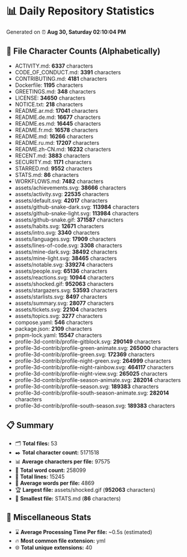 # 📊 Daily Repository Statistics
Generated on ⏰ **Aug 30, Saturday 02:10:04 PM**

## 📂 File Character Counts (Alphabetically)
- ACTIVITY.md: **6337** characters
- CODE_OF_CONDUCT.md: **3391** characters
- CONTRIBUTING.md: **4181** characters
- Dockerfile: **1195** characters
- GREETINGS.md: **348** characters
- LICENSE: **34650** characters
- NOTICE.txt: **218** characters
- README.ar.md: **17041** characters
- README.de.md: **16677** characters
- README.es.md: **16445** characters
- README.fr.md: **16578** characters
- README.md: **16266** characters
- README.ru.md: **17207** characters
- README.zh-CN.md: **16232** characters
- RECENT.md: **3883** characters
- SECURITY.md: **1171** characters
- STARRED.md: **9552** characters
- STATS.md: **86** characters
- WORKFLOWS.md: **7482** characters
- assets/achievements.svg: **38666** characters
- assets/activity.svg: **22535** characters
- assets/default.svg: **42017** characters
- assets/github-snake-dark.svg: **113984** characters
- assets/github-snake-light.svg: **113984** characters
- assets/github-snake.gif: **371587** characters
- assets/habits.svg: **12671** characters
- assets/intro.svg: **3340** characters
- assets/languages.svg: **17909** characters
- assets/lines-of-code.svg: **3308** characters
- assets/mine-dark.svg: **38492** characters
- assets/mine-light.svg: **38465** characters
- assets/notable.svg: **339274** characters
- assets/people.svg: **65136** characters
- assets/reactions.svg: **10944** characters
- assets/shocked.gif: **952063** characters
- assets/stargazers.svg: **53593** characters
- assets/starlists.svg: **8497** characters
- assets/summary.svg: **28077** characters
- assets/tickets.svg: **22104** characters
- assets/topics.svg: **3277** characters
- compose.yaml: **546** characters
- package.json: **2109** characters
- pnpm-lock.yaml: **15547** characters
- profile-3d-contrib/profile-gitblock.svg: **290149** characters
- profile-3d-contrib/profile-green-animate.svg: **265000** characters
- profile-3d-contrib/profile-green.svg: **172369** characters
- profile-3d-contrib/profile-night-green.svg: **264999** characters
- profile-3d-contrib/profile-night-rainbow.svg: **464117** characters
- profile-3d-contrib/profile-night-view.svg: **265025** characters
- profile-3d-contrib/profile-season-animate.svg: **282014** characters
- profile-3d-contrib/profile-season.svg: **189383** characters
- profile-3d-contrib/profile-south-season-animate.svg: **282014** characters
- profile-3d-contrib/profile-south-season.svg: **189383** characters

## 📋 Summary
- 🗂️ **Total files:** 53
- ✒️ **Total character count:** 5171518
- 📊 **Average characters per file:** 97575
- 📝 **Total word count:** 258099
- 🧾 **Total lines:** 15245
- 📐 **Average words per file:** 4869
- 🏆 **Largest file:** assets/shocked.gif (**952063** characters)
- 🥉 **Smallest file:** STATS.md (**86** characters)

## 🌟 Miscellaneous Stats
- ⌛ **Average Processing Time Per file:** ~0.5s (estimated)
- 🔥 **Most common file extension:** yml
- 🌐 **Total unique extensions:** 40
